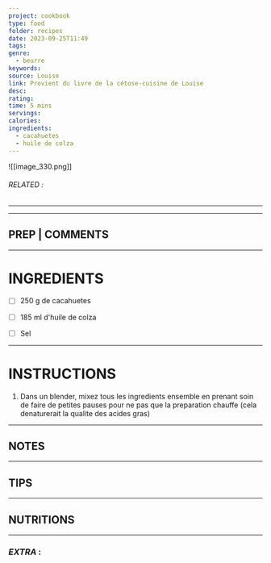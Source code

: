```yaml
---
project: cookbook
type: food
folder: recipes
date: 2023-09-25T11:49
tags: 
genre:
  - beurre
keywords: 
source: Louise
link: Provient du livre de la cétose-cuisine de Louise
desc: 
rating: 
time: 5 mins
servings: 
calories: 
ingredients:
  - cacahuetes
  - huile de colza
---
```


![[image_330.png]]
###### *RELATED* : 
---


---
## PREP | COMMENTS



---
# INGREDIENTS

- [ ] 250 g de cacahuetes
- [ ] 185 ml d'huile de colza
- [ ] Sel


---
# INSTRUCTIONS

1. Dans un blender, mixez tous les ingredients ensemble en prenant soin de faire de petites pauses pour ne pas que la preparation chauffe (cela denaturerait la qualite des acides gras)

---
## NOTES



---
## TIPS



---
## NUTRITIONS



---
### *EXTRA* :



